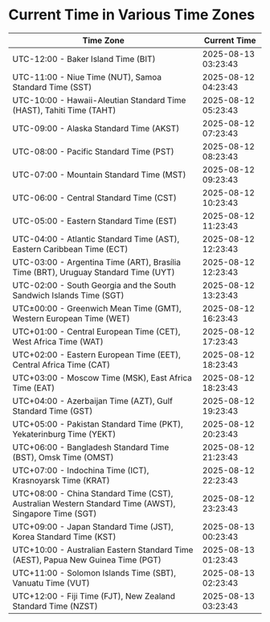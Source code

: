 # Current Time in Various Time Zones

| Time Zone | Current Time |
|-----------|--------------|
| UTC-12:00 - Baker Island Time (BIT) | 2025-08-13 03:23:43 |
| UTC-11:00 - Niue Time (NUT), Samoa Standard Time (SST) | 2025-08-12 04:23:43 |
| UTC-10:00 - Hawaii-Aleutian Standard Time (HAST), Tahiti Time (TAHT) | 2025-08-12 05:23:43 |
| UTC-09:00 - Alaska Standard Time (AKST) | 2025-08-12 07:23:43 |
| UTC-08:00 - Pacific Standard Time (PST) | 2025-08-12 08:23:43 |
| UTC-07:00 - Mountain Standard Time (MST) | 2025-08-12 09:23:43 |
| UTC-06:00 - Central Standard Time (CST) | 2025-08-12 10:23:43 |
| UTC-05:00 - Eastern Standard Time (EST) | 2025-08-12 11:23:43 |
| UTC-04:00 - Atlantic Standard Time (AST), Eastern Caribbean Time (ECT) | 2025-08-12 12:23:43 |
| UTC-03:00 - Argentina Time (ART), Brasília Time (BRT), Uruguay Standard Time (UYT) | 2025-08-12 12:23:43 |
| UTC-02:00 - South Georgia and the South Sandwich Islands Time (SGT) | 2025-08-12 13:23:43 |
| UTC±00:00 - Greenwich Mean Time (GMT), Western European Time (WET) | 2025-08-12 16:23:43 |
| UTC+01:00 - Central European Time (CET), West Africa Time (WAT) | 2025-08-12 17:23:43 |
| UTC+02:00 - Eastern European Time (EET), Central Africa Time (CAT) | 2025-08-12 18:23:43 |
| UTC+03:00 - Moscow Time (MSK), East Africa Time (EAT) | 2025-08-12 18:23:43 |
| UTC+04:00 - Azerbaijan Time (AZT), Gulf Standard Time (GST) | 2025-08-12 19:23:43 |
| UTC+05:00 - Pakistan Standard Time (PKT), Yekaterinburg Time (YEKT) | 2025-08-12 20:23:43 |
| UTC+06:00 - Bangladesh Standard Time (BST), Omsk Time (OMST) | 2025-08-12 21:23:43 |
| UTC+07:00 - Indochina Time (ICT), Krasnoyarsk Time (KRAT) | 2025-08-12 22:23:43 |
| UTC+08:00 - China Standard Time (CST), Australian Western Standard Time (AWST), Singapore Time (SGT) | 2025-08-12 23:23:43 |
| UTC+09:00 - Japan Standard Time (JST), Korea Standard Time (KST) | 2025-08-13 00:23:43 |
| UTC+10:00 - Australian Eastern Standard Time (AEST), Papua New Guinea Time (PGT) | 2025-08-13 01:23:43 |
| UTC+11:00 - Solomon Islands Time (SBT), Vanuatu Time (VUT) | 2025-08-13 02:23:43 |
| UTC+12:00 - Fiji Time (FJT), New Zealand Standard Time (NZST) | 2025-08-13 03:23:43 |
